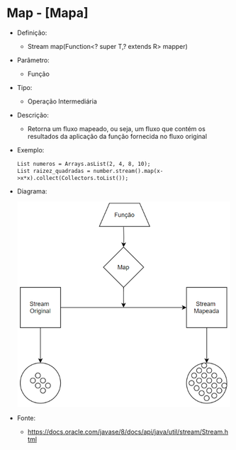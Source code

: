 # Map - [Mapa]

- Definição: 
    - <R> Stream<R> map(Function<? super T,? extends R> mapper)

- Parâmetro:
    - Função

- Tipo: 
    - Operação Intermediária

- Descrição:
    - Retorna um fluxo mapeado, ou seja, um fluxo que contém os resultados da aplicação da função fornecida no fluxo original 

- Exemplo: 
    ```
    List numeros = Arrays.asList(2, 4, 8, 10);
    List raizez_quadradas = number.stream().map(x->x*x).collect(Collectors.toList());
    ```
- Diagrama:

    ![Map](../images/04_map.png)

- Fonte: 
    - https://docs.oracle.com/javase/8/docs/api/java/util/stream/Stream.html